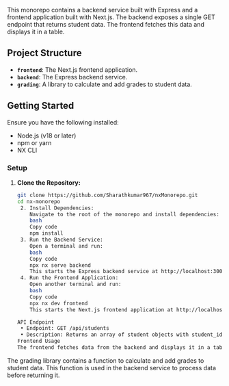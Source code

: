 This monorepo contains a backend service built with Express and a frontend application built with Next.js. The backend exposes a single GET endpoint that returns student data. The frontend fetches this data and displays it in a table.

## Project Structure

- **`frontend`**: The Next.js frontend application.
- **`backend`**: The Express backend service.
- **`grading`**: A library to calculate and add grades to student data.

## Getting Started

Ensure you have the following installed:

- Node.js (v18 or later)
- npm or yarn
- NX CLI

### Setup

1. **Clone the Repository:**

   ```bash
   git clone https://github.com/Sharathkumar967/nxMonorepo.git
   cd nx-monorepo
    2. Install Dependencies:
       Navigate to the root of the monorepo and install dependencies:
       bash
       Copy code
       npm install
    3. Run the Backend Service:
       Open a terminal and run:
       bash
       Copy code
       npx nx serve backend
       This starts the Express backend service at http://localhost:3001.
    4. Run the Frontend Application:
       Open another terminal and run:
       bash
       Copy code
       npx nx dev frontend
       This starts the Next.js frontend application at http://localhost:3000.

   API Endpoint
    • Endpoint: GET /api/students
    • Description: Returns an array of student objects with student_id, student_name, percentage_score, and grade.
   Frontend Usage
   The frontend fetches data from the backend and displays it in a table format. The data is fetched using the getStudents function and shown in the HomePage component.
   ```

  <!-- Library Usage -->
The grading library contains a function to calculate and add grades to student data. This function is used in the backend service to process data before returning it.
